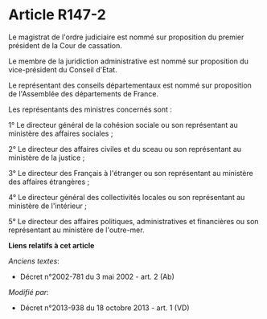# Article R147-2

Le magistrat de l'ordre judiciaire est nommé sur proposition du premier président de la Cour de cassation. 

Le membre de la juridiction administrative est nommé sur proposition du vice-président du Conseil d'Etat. 

Le représentant des conseils départementaux est nommé sur proposition de l'Assemblée des départements de France. 

Les représentants des ministres concernés sont : 

1° Le directeur général de la cohésion sociale ou son représentant au ministère des affaires sociales ; 

2° Le directeur des affaires civiles et du sceau ou son représentant au ministère de la justice ; 

3° Le directeur des Français à l'étranger ou son représentant au ministère des affaires étrangères ; 

4° Le directeur général des collectivités locales ou son représentant au ministère de l'intérieur ; 

5° Le directeur des affaires politiques, administratives et financières ou son représentant au ministère de l'outre-mer.

**Liens relatifs à cet article**

_Anciens textes_:

  - Décret n°2002-781 du 3 mai 2002 - art. 2 (Ab)

_Modifié par_:

  - Décret n°2013-938 du 18 octobre 2013 - art. 1 (VD)

